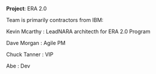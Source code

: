**Project**: ERA 2.0

Team is primarily contractors from IBM:

Kevin Mcarthy
:   LeadNARA architecth for ERA 2.0 Program

Dave Morgan
:   Agile PM

Chuck Tanner
:   VIP

Abe
:   Dev
